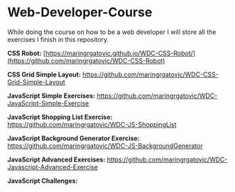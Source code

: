 # Web-Developer-Course
While doing the course on how to be a web developer I will store all the exercises I finish in this repository.

**CSS Robot:** [https://maringrgatovic.github.io/WDC-CSS-Robot/](https://github.com/maringrgatovic/WDC-CSS-Robot)

**CSS Grid Simple Layout:** https://github.com/maringrgatovic/WDC-CSS-Grid-Simple-Layout

**JavaScript Simple Exercises:** https://github.com/maringrgatovic/WDC-JavaScript-Simple-Exercise

**JavaScript Shopping List Exercise:** https://github.com/maringrgatovic/WDC-JS-ShoppingList

**JavaScript Background Generator Exercise:** https://github.com/maringrgatovic/WDC-JS-BackgroundGenerator

**JavaScript Advanced Exercises:** https://github.com/maringrgatovic/WDC-Javascript-Advanced-Exercise

**JavaScript Challenges:** 
